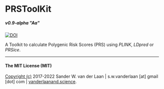PRSToolKit
==========
##### _v0.9-alpha "Aa"_
[![DOI](https://zenodo.org/badge/128260489.svg)](https://zenodo.org/badge/latestdoi/128260489)

A Toolkit to calculate Polygenic Risk Scores (PRS) using _PLINK_, _LDpred_ or _PRSice_.


--------------

#### The MIT License (MIT)
[Copyright (c)](copyright.md) 2017-2022 Sander W. van der Laan | s.w.vanderlaan [at] gmail [dot] com | [vanderlaanand.science](https://vanderlaanand.science).
